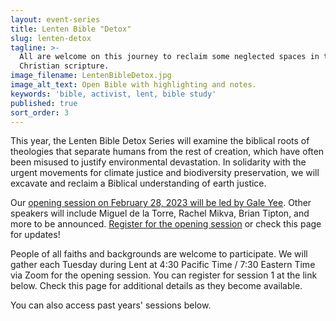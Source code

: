 ```yaml
---
layout: event-series
title: Lenten Bible "Detox"
slug: lenten-detox
tagline: >-
  All are welcome on this journey to reclaim some neglected spaces in the
  Christian scripture.
image_filename: LentenBibleDetox.jpg
image_alt_text: Open Bible with highlighting and notes.
keywords: 'bible, activist, lent, bible study'
published: true
sort_order: 3
---
```

This year, the Lenten Bible Detox Series will examine the biblical roots of theologies that separate humans from the rest of creation, which have often been misused to justify environmental devastation. In solidarity with the urgent movements for climate justice and biodiversity preservation, we will excavate and reclaim a Biblical understanding of earth justice.

Our [opening session on February 28, 2023 will be led by Gale Yee](https://clbsj.org/events/2023/02/28/reclaiming-the-bible-for-earth-justice-opening-session/). Other speakers will include  Miguel de la Torre, Rachel Mikva, Brian Tipton, and more to be announced. [Register for the opening session](https://us02web.zoom.us/meeting/register/tZUud-utrj0jG9AKDqvHuYgOD63vFt4ect-Q) or check this page for updates!

People of all faiths and backgrounds are welcome to participate. We will gather each Tuesday during Lent at 4:30 Pacific Time / 7:30 Eastern Time via Zoom for the opening session. You can register for session 1 at the link below. Check this page for additional details as they become available.

You can also access past years' sessions below.
